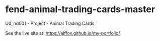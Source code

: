 # fend-animal-trading-cards-master
Ud_nd001 - Project - Animal Trading Cards 

See the live site at: https://alffox.github.io/my-portfolio/
